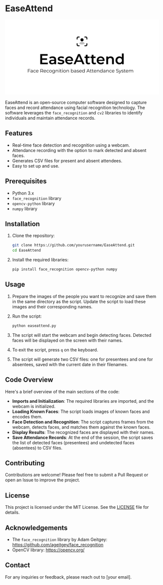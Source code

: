 # EaseAttend

<img src="./ease-frame.png" alt="Ease Attend Banner" />

EaseAttend is an open-source computer software designed to capture faces and record attendance using facial recognition technology. The software leverages the `face_recognition` and `cv2` libraries to identify individuals and maintain attendance records.

## Features

- Real-time face detection and recognition using a webcam.
- Attendance recording with the option to mark detected and absent faces.
- Generates CSV files for present and absent attendees.
- Easy to set up and use.

## Prerequisites

- Python 3.x
- `face_recognition` library
- `opencv-python` library
- `numpy` library

## Installation

1. Clone the repository:

   ```sh
   git clone https://github.com/yourusername/EaseAttend.git
   cd EaseAttend
   ```

2. Install the required libraries:

   ```sh
   pip install face_recognition opencv-python numpy
   ```

## Usage

1. Prepare the images of the people you want to recognize and save them in the same directory as the script. Update the script to load these images and their corresponding names.

2. Run the script:

   ```sh
   python easeattend.py
   ```

3. The script will start the webcam and begin detecting faces. Detected faces will be displayed on the screen with their names.

4. To exit the script, press `q` on the keyboard.

5. The script will generate two CSV files: one for presentees and one for absentees, saved with the current date in their filenames.

## Code Overview

Here's a brief overview of the main sections of the code:

- **Imports and Initialization**: The required libraries are imported, and the webcam is initialized.
- **Loading Known Faces**: The script loads images of known faces and encodes them.
- **Face Detection and Recognition**: The script captures frames from the webcam, detects faces, and matches them against the known faces.
- **Display Results**: The recognized faces are displayed with their names.
- **Save Attendance Records**: At the end of the session, the script saves the list of detected faces (presentees) and undetected faces (absentees) to CSV files.

## Contributing

Contributions are welcome! Please feel free to submit a Pull Request or open an Issue to improve the project.

## License

This project is licensed under the MIT License. See the [LICENSE](LICENSE) file for details.

## Acknowledgements

- The `face_recognition` library by Adam Geitgey: https://github.com/ageitgey/face_recognition
- OpenCV library: https://opencv.org/

## Contact

For any inquiries or feedback, please reach out to [your email].
